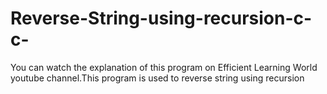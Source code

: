 # Reverse-String-using-recursion-c-c-
You can watch the explanation of this program on Efficient Learning World youtube channel.This program is used to reverse string using recursion

